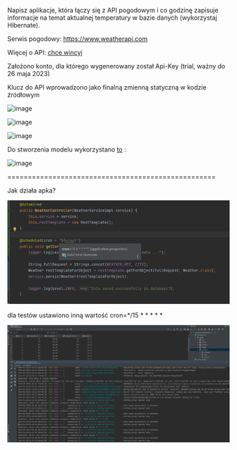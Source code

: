 Napisz aplikacje, która łączy się z API pogodowym i co godzinę zapisuje informacje na temat aktualnej temperatury w bazie danych (wykorzystaj Hibernate).

Serwis pogodowy: https://www.weatherapi.com

Więcej o API:  [chce wincyj](https://app.swaggerhub.com/apis-docs/WeatherAPI.com/WeatherAPI/1.0.2-oas3-oas3.1-oas3.1/#/)

Założono konto, dla którego wygenerowany został Api-Key (trial, ważny do 26 maja 2023)

Klucz do API wprowadzono jako finalną zmienną statyczną w kodzie źródłowym

![image](https://github.com/monikaRegula/ksb2-rest-domowe/assets/33186866/fe32315a-32ff-4fcf-82e4-d3ab7dec6f05)

![image](https://github.com/monikaRegula/ksb2-rest-domowe/assets/33186866/2ae530f1-483f-4bf8-adb1-1648a240a987)

![image](https://github.com/monikaRegula/ksb2-rest-domowe/assets/33186866/617825b1-bc49-46d1-acca-9d58fc65fa31)

Do stworzenia modelu wykorzystano [to](https://www.jsonschema2pojo.org) :

![image](https://github.com/monikaRegula/ksb2-rest-domowe/assets/33186866/f0fdb299-a62f-436c-a9ec-1d7faf3e240c)


===================================================

Jak działa apka?

![img.png](img.png)

dla testów ustawiono inną wartość cron=*/15 * * * * *

![img_1.png](img_1.png)



